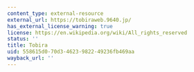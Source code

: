 ```yaml
---
content_type: external-resource
external_url: https://tobiraweb.9640.jp/
has_external_license_warning: true
license: https://en.wikipedia.org/wiki/All_rights_reserved
status: ''
title: Tobira
uid: 558615d0-70d3-4623-9822-49236fb469aa
wayback_url: ''
---
```

